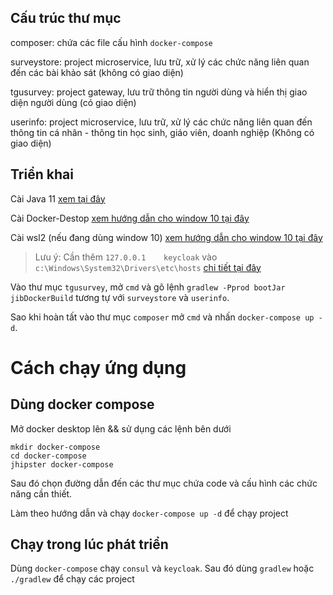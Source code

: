 ## Cấu trúc thư mục

composer: chứa các file cấu hình `docker-compose`

surveystore: project microservice, lưu trữ, xử lý các chức năng liên quan đến các bài khảo sát (không có giao diện)

tgusurvey: project gateway, lưu trữ thông tin người dùng và hiển thị giao diện người dùng (có giao diện)

userinfo: project microservice, lưu trữ, xử lý các chức năng liên quan đến thông tin cá nhân - thông tin học sinh, giáo viên, doanh nghiệp (Không có giao diện)

## Triển khai

Cài Java 11 [xem tại đây](https://adoptopenjdk.net/)

Cài Docker-Destop [xem hướng dẫn cho window 10 tại đây](https://docs.docker.com/docker-for-windows/install/)

Cài wsl2 (nếu đang dùng window 10) [xem hướng dẫn cho window 10 tại đây](https://docs.microsoft.com/en-us/windows/wsl/install-win10)

> Lưu ý: Cần thêm `127.0.0.1	keycloak` vào `c:\Windows\System32\Drivers\etc\hosts` [chi tiết tại đây](https://www.jhipster.tech/docker-compose/#6)

Vào thư mục `tgusurvey`, mở `cmd` và gõ lệnh `gradlew -Pprod bootJar jibDockerBuild` 
tương tự với `surveystore` và `userinfo`.

Sao khi hoàn tất vào thư mục `composer` mở `cmd` và nhấn `docker-compose up -d`.


# Cách chạy ứng dụng

## Dùng docker compose 
Mở docker desktop lên && sử dụng các lệnh bên dưới

```
mkdir docker-compose
cd docker-compose
jhipster docker-compose
```

Sau đó chọn đường dẫn đến các thư mục chứa code và cấu hình các chức năng cần thiết.

Làm theo hướng dẫn và chạy `docker-compose up -d` để chạy project

## Chạy trong lúc phát triển

Dùng `docker-compose` chạy `consul` và `keycloak`. Sau đó dùng `gradlew` hoặc `./gradlew` để chạy các project

